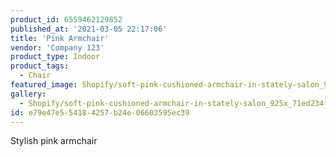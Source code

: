 ```yaml
---
product_id: 6559462129852
published_at: '2021-03-05 22:17:06'
title: 'Pink Armchair'
vendor: 'Company 123'
product_type: Indoor
product_tags:
  - Chair
featured_image: Shopify/soft-pink-cushioned-armchair-in-stately-salon_925x_71ed234f-5436-475f-8728-798ed8d5e2ad.jpg
gallery:
  - Shopify/soft-pink-cushioned-armchair-in-stately-salon_925x_71ed234f-5436-475f-8728-798ed8d5e2ad-1614983872.jpg
id: e79e47e5-5418-4257-b24e-06603595ec39
---
```

<p>Stylish pink armchair</p>